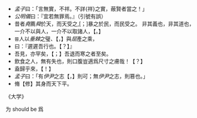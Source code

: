 - *孟子*曰：「言無實，不祥。不詳{祥}之實，蔽賢者當之！」
- *公明儀*曰：『宜若無罪焉。』（引號有誤）
- 昔者*堯*薦*舜*於天，而天受之,[；]暴之於民，而民受之。
非其義也，非其道也，一介不以與人，一介不以取諸人，【。】
- `晉`人以*垂棘*之璧、【，】與*屈*產之乘，
- 曰：『遲遲吾行也。【？】』
- 吾見，亦罕矣，【；】吾退而寒之者至矣。
- 飲食之人，無有失也，則口腹豈適爲尺寸之膚哉！【？】
- 盍歸乎來，【！】
- *孟子*曰：「有*伊尹*之志【，】則可；無*伊尹*之志，則篡也。」
- 脩【修】其身而天下平。

《大学》

为 should be 爲